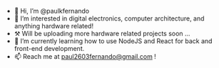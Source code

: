 - 👋 Hi, I’m @paulkfernando
- 👀 I’m interested in digital electronics, computer architecture, and anything hardware related!
- ⚒️ Will be uploading more hardware related projects soon ...
- 🌱 I’m currently learning how to use NodeJS and React for back and front-end development.
- 📫 Reach me at paul2603fernando@gmail.com !

<!---
paulkfernando/paulkfernando is a ✨ special ✨ repository because its `README.md` (this file) appears on your GitHub profile.
You can click the Preview link to take a look at your changes.
--->
